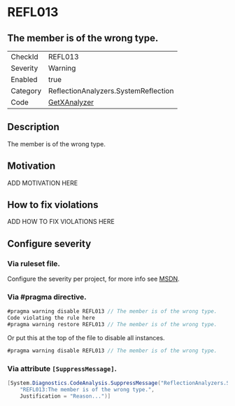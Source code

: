 # REFL013
## The member is of the wrong type.

<!-- start generated table -->
<table>
  <tr>
    <td>CheckId</td>
    <td>REFL013</td>
  </tr>
  <tr>
    <td>Severity</td>
    <td>Warning</td>
  </tr>
  <tr>
    <td>Enabled</td>
    <td>true</td>
  </tr>
  <tr>
    <td>Category</td>
    <td>ReflectionAnalyzers.SystemReflection</td>
  </tr>
  <tr>
    <td>Code</td>
    <td><a href="https://github.com/DotNetAnalyzers/ReflectionAnalyzers/blob/master/ReflectionAnalyzers/NodeAnalzers/GetXAnalyzer.cs">GetXAnalyzer</a></td>
  </tr>
</table>
<!-- end generated table -->

## Description

The member is of the wrong type.

## Motivation

ADD MOTIVATION HERE

## How to fix violations

ADD HOW TO FIX VIOLATIONS HERE

<!-- start generated config severity -->
## Configure severity

### Via ruleset file.

Configure the severity per project, for more info see [MSDN](https://msdn.microsoft.com/en-us/library/dd264949.aspx).

### Via #pragma directive.
```C#
#pragma warning disable REFL013 // The member is of the wrong type.
Code violating the rule here
#pragma warning restore REFL013 // The member is of the wrong type.
```

Or put this at the top of the file to disable all instances.
```C#
#pragma warning disable REFL013 // The member is of the wrong type.
```

### Via attribute `[SuppressMessage]`.

```C#
[System.Diagnostics.CodeAnalysis.SuppressMessage("ReflectionAnalyzers.SystemReflection", 
    "REFL013:The member is of the wrong type.", 
    Justification = "Reason...")]
```
<!-- end generated config severity -->